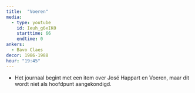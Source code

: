 ```yaml
---
title:  "Voeren"
media:
  - type: youtube
    id: Ieuh_g6xIK0
    starttime: 66
    endtime: 0
ankers:
  - Bavo Claes
decor: 1986-1988
hour: "19:45"
---
```


* Het journaal begint met een item over José Happart en Voeren, maar dit wordt niet als hoofdpunt aangekondigd.
